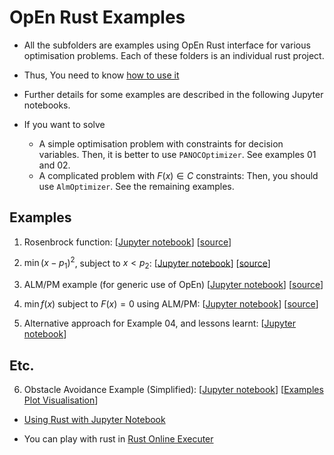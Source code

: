 # OpEn Rust Examples

- All the subfolders are examples using OpEn Rust interface for various optimisation problems. Each of these folders is an individual rust project.

- Thus, You need to know [how to use it](https://github.com/inmo-jang/optimisation_tutorial/blob/master/tools_examples/OpEn/examples_rust/How_to_use_rust.md)

- Further details for some examples are described in the following Jupyter notebooks.

- If you want to solve 
  - A simple optimisation problem with constraints for decision variables. Then, it is better to use `PANOCOptimizer`. See examples 01 and 02. 
  - A complicated problem with $F(x) \in C$ constraints: Then, you should use `AlmOptimizer`. See the remaining examples.

## Examples

01) Rosenbrock function: [[Jupyter notebook](https://github.com/inmo-jang/optimisation_tutorial/blob/master/tools_examples/OpEn/examples_rust/OpEn_Rust_example_01_02.ipynb)] [[source](https://github.com/inmo-jang/optimisation_tutorial/tree/master/tools_examples/OpEn/examples_rust/example_01_rosenbrock)]

02) $\min (x-p_1)^2$, subject to $x < p_2$: [[Jupyter notebook](https://github.com/inmo-jang/optimisation_tutorial/blob/master/tools_examples/OpEn/examples_rust/OpEn_Rust_example_01_02.ipynb)] [[source](https://github.com/inmo-jang/optimisation_tutorial/tree/master/tools_examples/OpEn/examples_rust/example_02)]

03) ALM/PM example (for generic use of OpEn) [[Jupyter notebook](https://github.com/inmo-jang/optimisation_tutorial/blob/master/tools_examples/OpEn/examples_rust/OpEn_Rust_example_03_ALMPM.ipynb)] [[source](https://github.com/inmo-jang/optimisation_tutorial/tree/master/tools_examples/OpEn/examples_rust/example_03_almpm)]

04) $\min f(x)$ subject to $F(x) = 0$ using ALM/PM: [[Jupyter notebook](https://github.com/inmo-jang/optimisation_tutorial/blob/master/tools_examples/OpEn/examples_rust/OpEn_Rust_example_04.ipynb)] [[source](https://github.com/inmo-jang/optimisation_tutorial/tree/master/tools_examples/OpEn/examples_rust/example_04)]

05) Alternative approach for Example 04, and lessons learnt: [[Jupyter notebook](https://github.com/inmo-jang/optimisation_tutorial/blob/master/tools_examples/OpEn/examples_rust/OpEn_Rust_example_05.ipynb)]
## Etc.

06) Obstacle Avoidance Example (Simplified): [[Jupyter notebook](https://github.com/inmo-jang/optimisation_tutorial/blob/master/tools_examples/OpEn/examples_rust/OpEn_Rust_examples_obs_avoidance_simplified.ipynb)] [[Examples Plot Visualisation](https://github.com/inmo-jang/optimisation_tutorial/blob/master/tools_examples/OpEn/examples_rust/OpEn_Rust_examples_obs_avoidance_plotcheck.ipynb)]

- [Using Rust with Jupyter Notebook](https://github.com/google/evcxr/tree/master/evcxr_jupyter) 

- You can play with rust in [Rust Online Executer](https://play.rust-lang.org/) 
